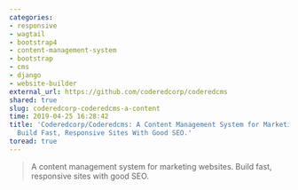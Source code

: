 ```yaml
---
categories:
- responsive
- wagtail
- bootstrap4
- content-management-system
- bootstrap
- cms
- django
- website-builder
external_url: https://github.com/coderedcorp/coderedcms
shared: true
slug: coderedcorp-coderedcms-a-content
time: 2019-04-25 16:28:42
title: 'Coderedcorp/Coderedcms: A Content Management System for Marketing Websites.
  Build Fast, Responsive Sites With Good SEO.'
toread: true
---
```


> A content management system for marketing websites. Build fast, responsive sites with good SEO.
